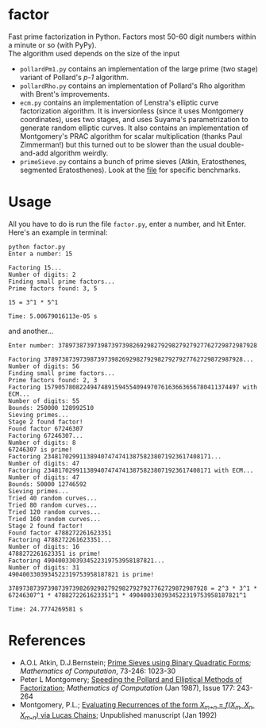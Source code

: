 # factor

Fast prime factorization in Python. Factors most 50-60 digit numbers within a minute or so (with PyPy).  
The algorithm used depends on the size of the input

* `pollardPm1.py` contains an implementation of the large prime (two stage) variant of Pollard's _p-1_ algorithm.
* `pollardRho.py` contains an implementation of Pollard's Rho algorithm with Brent's improvements. 
* `ecm.py` contains an implementation of Lenstra's elliptic curve factorization algorithm. It is inversionless (since it uses Montgomery coordinates), uses two stages, and uses Suyama's parametrization to generate random elliptic curves. It also contains an implementation of Montgomery's PRAC algorithm for scalar multiplication (thanks Paul Zimmerman!) but this turned out to be slower than the usual double-and-add algorithm weirdly.
* `primeSieve.py` contains a bunch of prime sieves (Atkin, Eratosthenes, segmented Eratosthenes). Look at the [file](https://github.com/nishanth17/factor/blob/master/primeSieve.py) for specific benchmarks.

# Usage
All you have to do is run the file `factor.py`, enter a number, and hit Enter. Here's an example in terminal:

    python factor.py
    Enter a number: 15

    Factoring 15...
    Number of digits: 2
    Finding small prime factors...
    Prime factors found: 3, 5

    15 = 3^1 * 5^1

    Time: 5.00679016113e-05 s

and another...

	Enter number: 37897387397398739739826929827929827927927762729872987928

	Factoring 37897387397398739739826929827929827927927762729872987928...
	Number of digits: 56
	Finding small prime factors...
	Prime factors found: 2, 3
	Factoring 1579057808224947489159455409497076163663656780411374497 with ECM...
	Number of digits: 55
	Bounds: 250000 128992510
	Sieving primes...
	Stage 2 found factor!
	Found factor 67246307
	Factoring 67246307...
	Number of digits: 8
	67246307 is prime!
	Factoring 23481702991138940747474138758238071923617408171...
	Number of digits: 47
	Factoring 23481702991138940747474138758238071923617408171 with ECM...
	Number of digits: 47
	Bounds: 50000 12746592
	Sieving primes...
	Tried 40 random curves...
	Tried 80 random curves...
	Tried 120 random curves...
	Tried 160 random curves...
	Stage 2 found factor!
	Found factor 4788272261623351
	Factoring 4788272261623351...
	Number of digits: 16
	4788272261623351 is prime!
	Factoring 4904003303934522319753958187821...
	Number of digits: 31
	4904003303934522319753958187821 is prime!

	37897387397398739739826929827929827927927762729872987928 = 2^3 * 3^1 * 67246307^1 * 4788272261623351^1 * 4904003303934522319753958187821^1

	Time: 24.7774269581 s

# References
* A.O.L Atkin, D.J.Bernstein; [Prime Sieves using Binary Quadratic Forms](http://www.ams.org/journals/mcom/2004-73-246/S0025-5718-03-01501-1/S0025-5718-03-01501-1.pdf); *Mathematics of Computation*, 73-246: 1023-30
* Peter L Montgomery; [Speeding the Pollard and Elliptical Methods of Factorization](http://modular.math.washington.edu/edu/124/misc/montgomery.pdf); *Mathematics of Computation* (Jan 1987), Issue 177: 243-264
* Montgomery, P.L.; [Evaluating Recurrences of the form <i>X<sub>m+n</sub></i> = <i>f(X<sub>m</sub>, X<sub>n</sub>, X<sub>m-n</sub>)</i> via Lucas Chains](http://cr.yp.to/bib/1992/montgomery-lucas.ps); Unpublished manuscript (Jan 1992)




    
